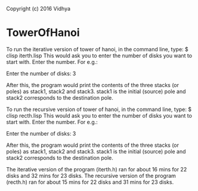 Copyright (c) 2016 Vidhya
# TowerOfHanoi




To run the iterative version of tower of hanoi, in the command line, type:
$ clisp iterth.lisp
This would ask you to enter the number of disks you want to start with. Enter the number. For e.g.:

Enter the number of disks: 3

After this, the program would print the contents of the three stacks (or poles) as stack1, stack2 and stack3.
stack1 is the initial (source) pole and stack2 corresponds to the destination pole.


To run the recursive version of tower of hanoi, in the command line, type:
$ clisp recth.lisp
This would ask you to enter the number of disks you want to start with. Enter the number. For e.g.:

Enter the number of disks: 3

After this, the program would print the contents of the three stacks (or poles) as stack1, stack2 and stack3.
stack1 is the initial (source) pole and stack2 corresponds to the destination pole.

The iterative version of the program (iterth.h) ran for about 16 mins for 22 disks and 32 mins for 23 disks.
The recursive version of the program (recth.h) ran for about 15 mins for 22 disks and 31 mins for 23 disks.
